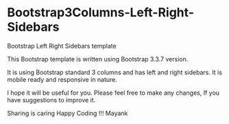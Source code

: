 # Bootstrap3Columns-Left-Right-Sidebars

Bootstrap Left Right Sidebars template


This Bootstrap template is written using Bootstrap 3.3.7 version.

It is using Bootstrap standard 3 columns and has left and right sidebars. It is mobile ready and responsive in nature. 

I hope it will be useful for you. Please feel free to make any changes, If you have suggestions to improve it. 

Sharing is caring
Happy Coding !!!
Mayank
